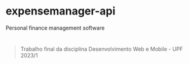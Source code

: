 # expensemanager-api
Personal finance management software

# 
> Trabalho final da disciplina Desenvolvimento Web e Mobile - UPF 2023/1
